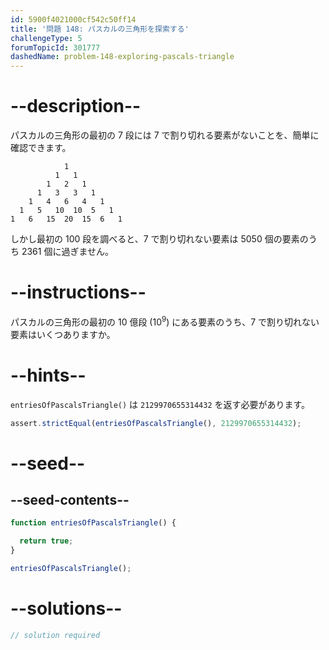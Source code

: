 ```yaml
---
id: 5900f4021000cf542c50ff14
title: '問題 148: パスカルの三角形を探索する'
challengeType: 5
forumTopicId: 301777
dashedName: problem-148-exploring-pascals-triangle
---
```


# --description--

パスカルの三角形の最初の 7 段には 7 で割り切れる要素がないことを、簡単に確認できます。

```
            1
          1   1
        1   2   1
      1   3   3   1
    1   4   6   4   1
  1   5   10  10  5   1
1   6   15  20  15  6   1
```

しかし最初の 100 段を調べると、7 で割り切れない要素は 5050 個の要素のうち 2361 個に過ぎません。

# --instructions--

パスカルの三角形の最初の 10 億段 (${10}^9$) にある要素のうち、7 で割り切れない要素はいくつありますか。

# --hints--

`entriesOfPascalsTriangle()` は `2129970655314432` を返す必要があります。

```js
assert.strictEqual(entriesOfPascalsTriangle(), 2129970655314432);
```

# --seed--

## --seed-contents--

```js
function entriesOfPascalsTriangle() {

  return true;
}

entriesOfPascalsTriangle();
```

# --solutions--

```js
// solution required
```
